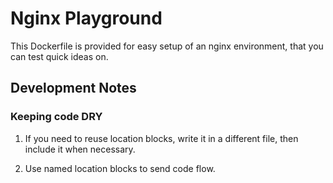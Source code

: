 # Nginx Playground

This Dockerfile is provided for easy setup of an nginx environment, that you
can test quick ideas on.

## Development Notes

### Keeping code DRY

1. If you need to reuse location blocks, write it in a different file, then
include it when necessary.

2. Use named location blocks to send code flow.
